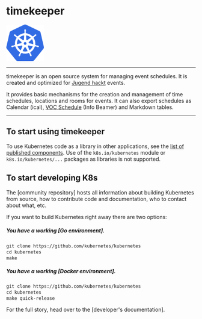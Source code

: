 # timekeeper

<img src="https://github.com/kubernetes/kubernetes/raw/master/logo/logo.png" width="100">

----

timekeeper is an open source system for managing event schedules. 
It is created and optimized for [Jugend hackt](https://jugendhackt.org/) events. 

It provides basic mechanisms for the creation and management of time schedules, locations and rooms for events.
It can also export schedules as Calendar (ical), [VOC Schedule](https://github.com/voc/schedule/blob/master/validator/json/schema.json) (Info Beamer) and Markdown tables.

----

## To start using timekeeper

To use Kubernetes code as a library in other applications, see the [list of published components](https://git.k8s.io/kubernetes/staging/README.md).
Use of the `k8s.io/kubernetes` module or `k8s.io/kubernetes/...` packages as libraries is not supported.

## To start developing K8s

The [community repository] hosts all information about
building Kubernetes from source, how to contribute code
and documentation, who to contact about what, etc.

If you want to build Kubernetes right away there are two options:

##### You have a working [Go environment].

```
git clone https://github.com/kubernetes/kubernetes
cd kubernetes
make
```

##### You have a working [Docker environment].

```
git clone https://github.com/kubernetes/kubernetes
cd kubernetes
make quick-release
```

For the full story, head over to the [developer's documentation].

